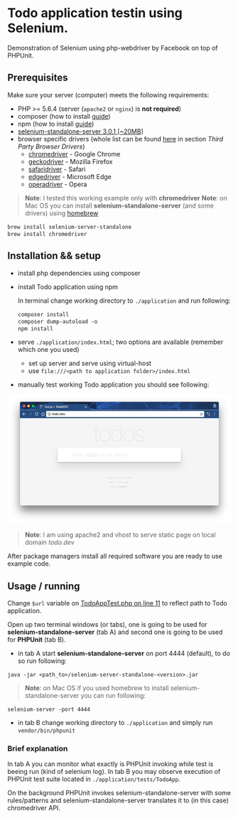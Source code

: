 # Todo application testin using Selenium.
Demonstration of Selenium using php-webdriver by Facebook on top of PHPUnit.

## Prerequisites
Make sure your server (computer) meets the following requirements:

 - PHP >= 5.6.4 (server (`apache2` or `nginx`) is **not required**)
 - composer (how to install [guide](https://getcomposer.org/doc/00-intro.md#installation-linux-unix-osx))
 - npm (how to install [guide](https://docs.npmjs.com/getting-started/installing-node))
 - [selenium-standalone-server 3.0.1 [~20MB]](http://selenium-release.storage.googleapis.com/index.html?path=3.0/)
 - browser specific drivers (whole list can be found [here](http://www.seleniumhq.org/download/) in section *Third Party Browser Drivers*)
    - [chromedriver](https://sites.google.com/a/chromium.org/chromedriver/) - Google Chrome
    - [geckodriver](https://github.com/mozilla/geckodriver/releases) - Mozilla Firefox
    - [safaridriver](https://github.com/SeleniumHQ/selenium/wiki/SafariDriver) - Safari
    - [edgedriver](https://developer.microsoft.com/en-us/microsoft-edge/tools/webdriver/) - Microsoft Edge
    - [operadriver](https://github.com/operasoftware/operachromiumdriver) - Opera

>**Note**: I tested this working example only with **chromedriver**
>**Note**: on Mac OS you can install **selenium-standalone-server** (and some drivers) using [homebrew](http://brew.sh/index.html)
```
brew install selenium-server-standalone
brew install chromedriver
```

## Installation && setup

 - install php dependencies using composer
 - install Todo application using npm

    In terminal change working directory to `./application` and run following:

    ```
    composer install
    composer dump-autoload -o
    npm install
    ```
 - serve `./application/index.html`; two options are available (remember which one you used)
    - set up server and serve using virtual-host
    - use `file:///<path to application folder>/index.html`
 - manually test working Todo application you should see following:

![](./vue.js-todo.png)

>**Note**: I am using apache2 and vhost to serve static page on local domain *todo.dev*

After package managers install all required software you are ready to use example code.

## Usage / running
Change `$url` variable on [TodoAppTest.php on line 11](https://github.com/Kyslik/asos-selenium/blob/master/application/tests/TodoApp/TodoAppTest.php#L11) to reflect path to Todo application.

Open up two terminal windows (or tabs), one is going to be used for **selenium-standalone-server** (tab A) and second one is going to be used for **PHPUnit** (tab B).  

 - in tab A start **selenium-standalone-server** on port 4444 (default), to do so run following:
 ```
 java -jar <path_to>/selenium-server-standalone-<version>.jar
 ```
 >**Note**: on Mac OS if you used homebrew to install selenium-standalone-server you can run following:
 ```
 selenium-server -port 4444
 ```

 - in tab B change working directory to `./application` and simply run `vendor/bin/phpunit`

### Brief explanation
In tab A you can monitor what exactly is PHPUnit invoking while test is beeing run (kind of selenium log). 
In tab B you may observe execution of PHPUnit test suite located in `./application/tests/TodoApp`. 

On the background PHPUnit invokes selenium-standalone-server with some rules/patterns and selenium-standalone-server translates it to (in this case) chromedriver API.

